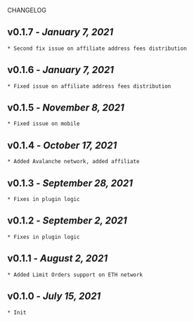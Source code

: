 CHANGELOG

## v0.1.7 - _January 7, 2021_

    * Second fix issue on affiliate address fees distribution

## v0.1.6 - _January 7, 2021_

    * Fixed issue on affiliate address fees distribution

## v0.1.5 - _November 8, 2021_

    * Fixed issue on mobile

## v0.1.4 - _October 17, 2021_

    * Added Avalanche network, added affiliate


## v0.1.3 - _September 28, 2021_

    * Fixes in plugin logic

## v0.1.2 - _September 2, 2021_

    * Fixes in plugin logic

## v0.1.1 - _August 2, 2021_

    * Added Limit Orders support on ETH network



## v0.1.0 - _July 15, 2021_

    * Init